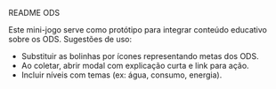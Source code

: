 README ODS

Este mini-jogo serve como protótipo para integrar conteúdo educativo sobre os ODS.
Sugestões de uso:
- Substituir as bolinhas por ícones representando metas dos ODS.
- Ao coletar, abrir modal com explicação curta e link para ação.
- Incluir níveis com temas (ex: água, consumo, energia).
